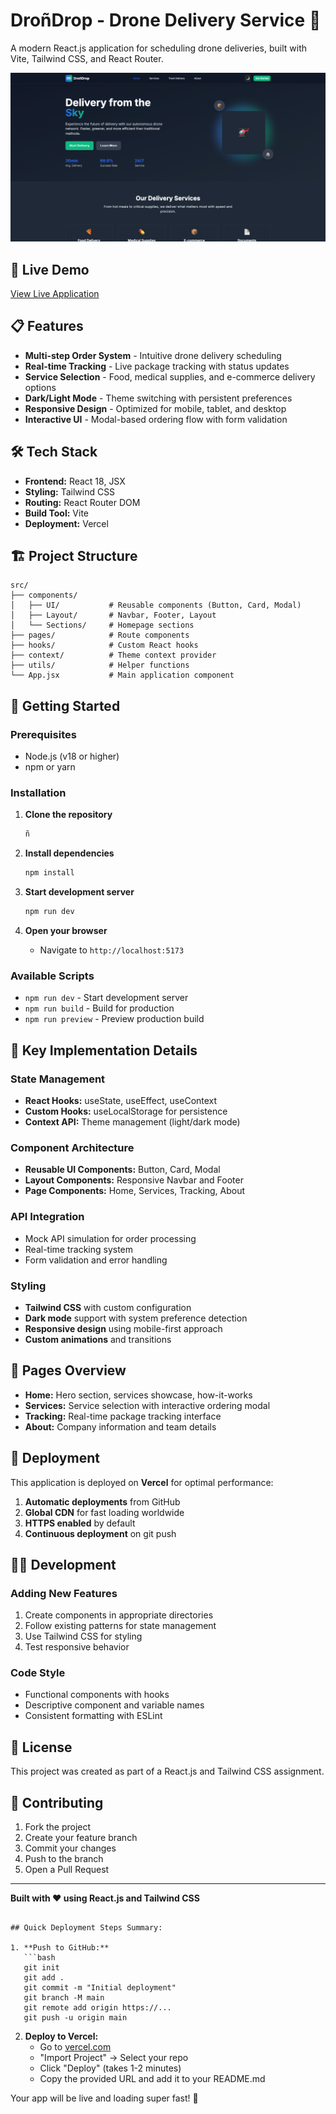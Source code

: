 # DroñDrop - Drone Delivery Service 🚁

A modern React.js application for scheduling drone deliveries, built with Vite, Tailwind CSS, and React Router.

![DroñDrop Screenshot](./screenshot.png)

## 🚀 Live Demo

[View Live Application](https://drondrop.vercel.app) 

## 📋 Features

- **Multi-step Order System** - Intuitive drone delivery scheduling
- **Real-time Tracking** - Live package tracking with status updates
- **Service Selection** - Food, medical supplies, and e-commerce delivery options
- **Dark/Light Mode** - Theme switching with persistent preferences
- **Responsive Design** - Optimized for mobile, tablet, and desktop
- **Interactive UI** - Modal-based ordering flow with form validation

## 🛠️ Tech Stack

- **Frontend:** React 18, JSX
- **Styling:** Tailwind CSS
- **Routing:** React Router DOM
- **Build Tool:** Vite
- **Deployment:** Vercel

## 🏗️ Project Structure

```
src/
├── components/
│   ├── UI/           # Reusable components (Button, Card, Modal)
│   ├── Layout/       # Navbar, Footer, Layout
│   └── Sections/     # Homepage sections
├── pages/            # Route components
├── hooks/            # Custom React hooks
├── context/          # Theme context provider
├── utils/            # Helper functions
└── App.jsx           # Main application component
```

## 🚀 Getting Started

### Prerequisites
- Node.js (v18 or higher)
- npm or yarn

### Installation

1. **Clone the repository**
   ```bash
   ñ
   ```

2. **Install dependencies**
   ```bash
   npm install
   ```

3. **Start development server**
   ```bash
   npm run dev
   ```

4. **Open your browser**
   - Navigate to `http://localhost:5173`

### Available Scripts

- `npm run dev` - Start development server
- `npm run build` - Build for production
- `npm run preview` - Preview production build

## 🎯 Key Implementation Details

### State Management
- **React Hooks:** useState, useEffect, useContext
- **Custom Hooks:** useLocalStorage for persistence
- **Context API:** Theme management (light/dark mode)

### Component Architecture
- **Reusable UI Components:** Button, Card, Modal
- **Layout Components:** Responsive Navbar and Footer
- **Page Components:** Home, Services, Tracking, About

### API Integration
- Mock API simulation for order processing
- Real-time tracking system
- Form validation and error handling

### Styling
- **Tailwind CSS** with custom configuration
- **Dark mode** support with system preference detection
- **Responsive design** using mobile-first approach
- **Custom animations** and transitions

## 📱 Pages Overview

- **Home:** Hero section, services showcase, how-it-works
- **Services:** Service selection with interactive ordering modal
- **Tracking:** Real-time package tracking interface
- **About:** Company information and team details

## 🚀 Deployment

This application is deployed on **Vercel** for optimal performance:

1. **Automatic deployments** from GitHub
2. **Global CDN** for fast loading worldwide
3. **HTTPS enabled** by default
4. **Continuous deployment** on git push

## 👨‍💻 Development

### Adding New Features
1. Create components in appropriate directories
2. Follow existing patterns for state management
3. Use Tailwind CSS for styling
4. Test responsive behavior

### Code Style
- Functional components with hooks
- Descriptive component and variable names
- Consistent formatting with ESLint

## 📄 License

This project was created as part of a React.js and Tailwind CSS assignment.

## 🤝 Contributing

1. Fork the project
2. Create your feature branch
3. Commit your changes
4. Push to the branch
5. Open a Pull Request

---

**Built with ❤️ using React.js and Tailwind CSS**
```

## Quick Deployment Steps Summary:

1. **Push to GitHub:**
   ```bash
   git init
   git add .
   git commit -m "Initial deployment"
   git branch -M main
   git remote add origin https://...   
   git push -u origin main
   ```

2. **Deploy to Vercel:**
   - Go to [vercel.com](https://vercel.com)
   - "Import Project" → Select your repo
   - Click "Deploy" (takes 1-2 minutes)
   - Copy the provided URL and add it to your README.md

Your app will be live and loading super fast! 🚀